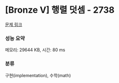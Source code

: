 # [Bronze V] 행렬 덧셈 - 2738 

[문제 링크](https://www.acmicpc.net/problem/2738) 

### 성능 요약

메모리: 29644 KB, 시간: 80 ms

### 분류

구현(implementation), 수학(math)

